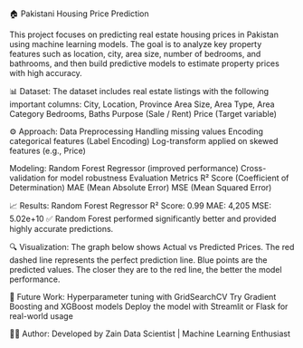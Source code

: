 🏠 Pakistani Housing Price Prediction

This project focuses on predicting real estate housing prices in Pakistan using machine learning models. The goal is to analyze key property features such as location, city, area size, number of bedrooms, and bathrooms, and then build predictive models to estimate property prices with high accuracy.


📊 Dataset:
The dataset includes real estate listings with the following important columns:
City, Location, Province
Area Size, Area Type, Area Category
Bedrooms, Baths
Purpose (Sale / Rent)
Price (Target variable)


⚙️ Approach:
Data Preprocessing
Handling missing values
Encoding categorical features (Label Encoding)
Log-transform applied on skewed features (e.g., Price)


Modeling:
Random Forest Regressor (improved performance)
Cross-validation for model robustness
Evaluation Metrics
R² Score (Coefficient of Determination)
MAE (Mean Absolute Error)
MSE (Mean Squared Error)


📈 Results:
Random Forest Regressor
R² Score: 0.99
MAE: 4,205
MSE: 5.02e+10
✅ Random Forest performed significantly better and provided highly accurate predictions.


🔍 Visualization:
The graph below shows Actual vs Predicted Prices.
The red dashed line represents the perfect prediction line.
Blue points are the predicted values.
The closer they are to the red line, the better the model performance.


🚀 Future Work:
Hyperparameter tuning with GridSearchCV
Try Gradient Boosting and XGBoost models
Deploy the model with Streamlit or Flask for real-world usage

👨‍💻 Author:
Developed by Zain
Data Scientist | Machine Learning Enthusiast
